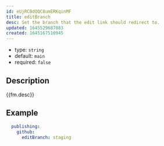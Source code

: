 ```yaml
---
id: eUjRCBdQQC8umERKqinMF
title: editBranch
desc: Set the branch that the edit link should redirect to.
updated: 1645529687083
created: 1645167510945
---
```


- type: `string`
- default: `main` 
- required: `false`

## Description
{{fm.desc}}

## Example

```yml
  publishing:
    github:
      editBranch: staging
```
